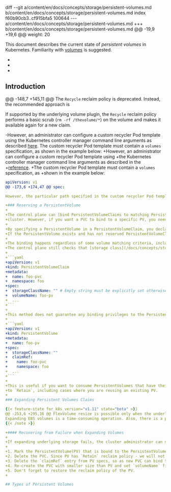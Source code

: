 diff --git a/content/en/docs/concepts/storage/persistent-volumes.md b/content/en/docs/concepts/storage/persistent-volumes.md
index f60b90cb3..cf915bfa5 100644
--- a/content/en/docs/concepts/storage/persistent-volumes.md
+++ b/content/en/docs/concepts/storage/persistent-volumes.md
@@ -19,9 +19,6 @@ weight: 20
 
 This document describes the current state of _persistent volumes_ in Kubernetes. Familiarity with [volumes](/docs/concepts/storage/volumes/) is suggested.
 
-
-
-
 <!-- body -->
 
 ## Introduction
@@ -148,7 +145,11 @@ The `Recycle` reclaim policy is deprecated. Instead, the recommended approach is
 
 If supported by the underlying volume plugin, the `Recycle` reclaim policy performs a basic scrub (`rm -rf /thevolume/*`) on the volume and makes it available again for a new claim.
 
-However, an administrator can configure a custom recycler Pod template using the Kubernetes controller manager command line arguments as described [here](/docs/admin/kube-controller-manager/). The custom recycler Pod template must contain a `volumes` specification, as shown in the example below:
+However, an administrator can configure a custom recycler Pod template using
+the Kubernetes controller manager command line arguments as described in the
+[reference](/docs/reference/command-line-tools-reference/kube-controller-manager/).
+The custom recycler Pod template must contain a `volumes` specification, as
+shown in the example below:
 
 ```yaml
 apiVersion: v1
@@ -173,6 +174,47 @@ spec:
 
 However, the particular path specified in the custom recycler Pod template in the `volumes` part is replaced with the particular path of the volume that is being recycled.
 
+### Reserving a PersistentVolume
+
+The control plane can [bind PersistentVolumeClaims to matching PersistentVolumes](#binding) in the
+cluster. However, if you want a PVC to bind to a specific PV, you need to pre-bind them.
+
+By specifying a PersistentVolume in a PersistentVolumeClaim, you declare a binding between that specific PV and PVC.
+If the PersistentVolume exists and has not reserved PersistentVolumeClaims through its `claimRef` field, then the PersistentVolume and PersistentVolumeClaim will be bound.
+
+The binding happens regardless of some volume matching criteria, including node affinity.
+The control plane still checks that [storage class](/docs/concepts/storage/storage-classes/), access modes, and requested storage size are valid.
+
+```yaml
+apiVersion: v1
+kind: PersistentVolumeClaim
+metadata:
+  name: foo-pvc
+  namespace: foo
+spec:
+  storageClassName: "" # Empty string must be explicitly set otherwise default StorageClass will be set
+  volumeName: foo-pv
+  ...
+```
+
+This method does not guarantee any binding privileges to the PersistentVolume. If other PersistentVolumeClaims could use the PV that you specify, you first need to reserve that storage volume. Specify the relevant PersistentVolumeClaim in the `claimRef` field of the PV so that other PVCs can not bind to it.
+
+```yaml
+apiVersion: v1
+kind: PersistentVolume
+metadata:
+  name: foo-pv
+spec:
+  storageClassName: ""
+  claimRef:
+    name: foo-pvc
+    namespace: foo
+  ...
+```
+
+This is useful if you want to consume PersistentVolumes that have their `claimPolicy` set
+to `Retain`, including cases where you are reusing an existing PV.
+
 ### Expanding Persistent Volumes Claims
 
 {{< feature-state for_k8s_version="v1.11" state="beta" >}}
@@ -253,6 +295,16 @@ FlexVolume resize is possible only when the underlying driver supports resize.
 Expanding EBS volumes is a time-consuming operation. Also, there is a per-volume quota of one modification every 6 hours.
 {{< /note >}}
 
+#### Recovering from Failure when Expanding Volumes
+
+If expanding underlying storage fails, the cluster administrator can manually recover the Persistent Volume Claim (PVC) state and cancel the resize requests. Otherwise, the resize requests are continuously retried by the controller without administrator intervention.
+
+1. Mark the PersistentVolume(PV) that is bound to the PersistentVolumeClaim(PVC) with `Retain` reclaim policy.
+2. Delete the PVC. Since PV has `Retain` reclaim policy - we will not lose any data when we recreate the PVC.
+3. Delete the `claimRef` entry from PV specs, so as new PVC can bind to it. This should make the PV `Available`.
+4. Re-create the PVC with smaller size than PV and set `volumeName` field of the PVC to the name of the PV. This should bind new PVC to existing PV.
+5. Don't forget to restore the reclaim policy of the PV.
+
 
 ## Types of Persistent Volumes
 

